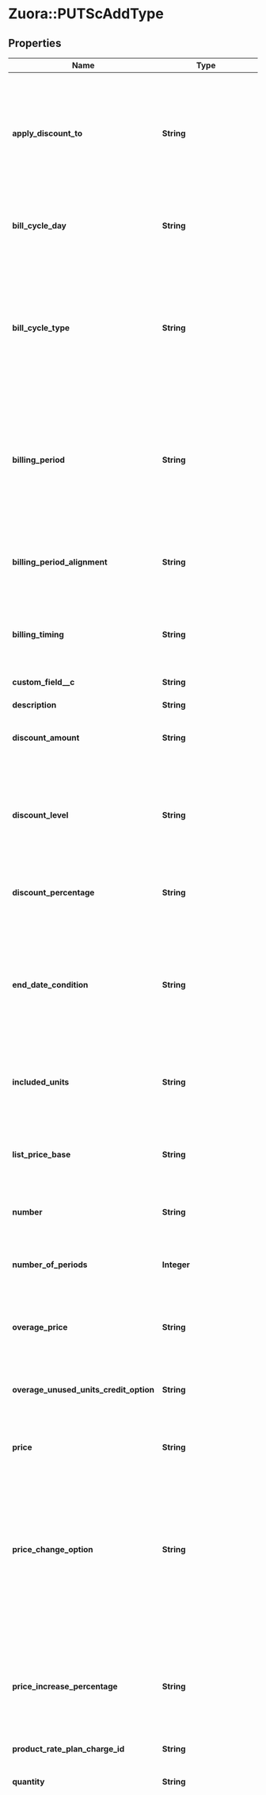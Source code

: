 # Zuora::PUTScAddType

## Properties
Name | Type | Description | Notes
------------ | ------------- | ------------- | -------------
**apply_discount_to** | **String** | Specifies the type of charges that you want a specific discount to apply to.  Values:  * &#x60;ONETIME&#x60; * &#x60;RECURRING&#x60; * &#x60;USAGE&#x60; * &#x60;ONETIMERECURRING&#x60; * &#x60;ONETIMEUSAGE&#x60; * &#x60;RECURRINGUSAGE&#x60; * &#x60;ONETIMERECURRINGUSAGE&#x60;  Available for the following charge type for the Discount-Fixed Amount and Discount-Percentage charge models:  * Recurring  | [optional] 
**bill_cycle_day** | **String** | Sets the bill cycle day (BCD) for the charge. The BCD determines which day of the month customer is billed.  Values: &#x60;1&#x60;-&#x60;31&#x60;  Available for the following charge types:  * Recurring * Usage-based  | [optional] 
**bill_cycle_type** | **String** | Specifies how to determine the billing day for the charge. When this field is set to &#x60;SpecificDayofMonth&#x60;, set the &#x60;BillCycleDay&#x60; field. When this field is set to &#x60;SpecificDayofWeek&#x60;, set the &#x60;weeklyBillCycleDay&#x60; field.  Values:  * &#x60;DefaultFromCustomer&#x60; * &#x60;SpecificDayofMonth&#x60; * &#x60;SubscriptionStartDay&#x60; * &#x60;ChargeTriggerDay&#x60; * &#x60;SpecificDayofWeek&#x60;  Available for the following charge types:  * Recurring * Usage-based  | [optional] 
**billing_period** | **String** | Billing period for the charge. The start day of the billing period is also called the bill cycle day (BCD).  Values:  * &#x60;Month&#x60; * &#x60;Quarter&#x60; * &#x60;Semi_Annual&#x60; * &#x60;Annual&#x60; * &#x60;Eighteen_Months&#x60; * &#x60;Two_Years&#x60; * &#x60;Three_Years&#x60; * &#x60;Five_Years&#x60; * &#x60;Specific_Months&#x60; * &#x60;Subscription_Term&#x60; * &#x60;Week&#x60; * &#x60;Specific_Weeks&#x60;  Available for the following charge types:  * Recurring * Usage-based  | [optional] 
**billing_period_alignment** | **String** | Aligns charges within the same subscription if multiple charges begin on different dates.  Values:  * &#x60;AlignToCharge&#x60; * &#x60;AlignToSubscriptionStart&#x60; * &#x60;AlignToTermStart&#x60;  Available for the following charge types:  * Recurring * Usage-based  | [optional] 
**billing_timing** | **String** | Billing timing for the charge for recurring charge types. Not avaliable for one time, usage and discount charges.  Values:  * &#x60;IN_ADVANCE&#x60; (default) * &#x60;IN_ARREARS&#x60;  | [optional] 
**custom_field__c** | **String** | Any custom fields defined for this object. The custom field name is case-sensitive.  | [optional] 
**description** | **String** | Description of the charge.  | [optional] 
**discount_amount** | **String** | Specifies the amount of fixed-amount discount.  Available for the following charge type for the Discount-Fixed Amount charge model:  * Recurring  | [optional] 
**discount_level** | **String** | Specifies if the discount applies to the product rate plan only , the entire subscription, or to any activity in the account.  Values:  * &#x60;rateplan&#x60; * &#x60;subscription&#x60; * &#x60;account&#x60;  Available for the following charge type for the Discount-Fixed Amount and Discount-Percentage charge models:  * Recurring  | [optional] 
**discount_percentage** | **String** | Specifies the percentage of a percentage discount.   Available for the following charge type for the Discount-Percentage charge model:  * Recurring  | [optional] 
**end_date_condition** | **String** | Defines when the charge ends after the charge trigger date. If the subscription ends before the charge end date, the charge ends when the subscription ends. But if the subscription end date is subsequently changed through a Renewal, or Terms and Conditions amendment, the charge will end on the charge end date.  Values:  * &#x60;Subscription_End&#x60; * &#x60;Fixed_Period&#x60; * &#x60;Specific_End_Date&#x60;  | [optional] 
**included_units** | **String** | Specifies the number of units in the base set of units for this charge. Must be &gt;&#x3D;&#x60;0&#x60;.  Available for the following charge types for the Overage charge model:  * Recurring * Usage-based  | [optional] 
**list_price_base** | **String** | The list price base for the product rate plan charge.  Values:  * &#x60;Per_Billing_Period&#x60; * &#x60;Per_Month&#x60; * &#x60;Per_Week&#x60;  Available for the following charge type for the Flat Fee, Per Unit, Volume Pricing, and Tiered Pricing charge models:  * Recurring  | [optional] 
**number** | **String** | Unique number that identifies the charge. System-generated if not provided.  | [optional] 
**number_of_periods** | **Integer** | Specifies the number of periods to use when calculating charges in an overage smoothing charge model.  Available for the following charge type for the Overage and Tiered with Overage charge models:  * Usage-based  | [optional] 
**overage_price** | **String** | Price for units over the allowed amount.   Available for the following charge type for the Overage and Tiered with Overage charge models:  * Usage-based  | [optional] 
**overage_unused_units_credit_option** | **String** | Determines whether to credit the customer with unused units of usage.  Values:  * &#x60;NoCredit&#x60; * &#x60;CreditBySpecificRate&#x60;  Available for the following charge type for the Overage and Tiered with Overage charge models:  * Usage-based  | [optional] 
**price** | **String** | Price for units in the subscription rate plan.  Supports all charge types for the Flat Fee and Per Unit charge models  | [optional] 
**price_change_option** | **String** | Applies an automatic price change when a termed subscription is renewed. The Zuora Billing Admin setting Enable Automatic Price Change When Subscriptions are Renewed?  must be set to Yes to use this field.  See Define Default Subscription Settings for more information on setting this option.  Values:  * &#x60;NoChange&#x60; (default) * &#x60;SpecificPercentageValue&#x60; * &#x60;UseLatestProductCatalogPricing&#x60;  Available for the following charge types:  * Recurring * Usage-based * Not available for the Fixed-Amount Discount charge model.  | [optional] 
**price_increase_percentage** | **String** | Specifies the percentage to increase or decrease the price of a termed subscription&#39;s renewal. Required if you set the &#x60;PriceChangeOption&#x60; field to &#x60;SpecificPercentageValue&#x60;.  Decimal between -100 and 100.  Available for the following charge types:  * Recurring * Usage-based  Not available for the Fixed-Amount Discount charge model.  | [optional] 
**product_rate_plan_charge_id** | **String** |  | 
**quantity** | **String** | Number of units. Must be &gt;&#x3D;&#x60;0&#x60;.  Available for the following charge types for the Per Unit, Volume Pricing, and Tiered Pricing charge models:  * One-time * Recurring  | [optional] 
**rating_group** | **String** | Specifies a rating group based on which usage records are rated.  **Note:** This feature is in **Limited Availability**. If you wish to have access to the feature, submit a request at [Zuora Global Support](http://support.zuora.com/).  Values:  * &#x60;ByBillingPeriod&#x60; (default): The rating is based on all the usages in a billing period. * &#x60;ByUsageStartDate&#x60;: The rating is based on all the usages on the same usage start date.  * &#x60;ByUsageRecord&#x60;: The rating is based on each usage record. * &#x60;ByUsageUpload&#x60;: The rating is based on all the  usages in a uploaded usage file (&#x60;.xls&#x60; or &#x60;.csv&#x60;). * &#x60;ByGroupId&#x60;: The rating is based on all the usages in a custom group.  **Note:** The &#x60;ByBillingPeriod&#x60; value can be applied for all charge models. The &#x60;ByUsageStartDate&#x60;, &#x60;ByUsageRecord&#x60;, and &#x60;ByUsageUpload&#x60; values can only be applied for per unit, volume pricing, and tiered pricing charge models. Use this field only for Usage charges. One-Time Charges and Recurring Charges return &#x60;NULL&#x60;.  | [optional] 
**specific_billing_period** | **Integer** | Specifies the number of month or week for the charges billing period. Required if you set the value of the &#x60;billingPeriod&#x60; field to &#x60;Specific_Months&#x60; or &#x60;Specific_Weeks&#x60;.  Available for the following charge types:  * Recurring * Usage-based  | [optional] 
**specific_end_date** | **Date** | Defines when the charge ends after the charge trigger date.  This field is only applicable when the &#x60;endDateCondition&#x60; field is set to &#x60;Specific_End_Date&#x60;.  If the subscription ends before the specific end date, the charge ends when the subscription ends. But if the subscription end date is subsequently changed through a Renewal, or Terms and Conditions amendment, the charge will end on the specific end date.  | [optional] 
**tiers** | [**Array&lt;POSTTierType&gt;**](POSTTierType.md) | Container for Volume, Tiered or Tiered with Overage charge models. Supports the following charge types:  * One-time * Recurring * Usage-based  | [optional] 
**trigger_date** | **Date** | Specifies when to start billing the customer for the charge. Required if the &#x60;triggerEvent&#x60; field is set to &#x60;USD&#x60;.  | [optional] 
**trigger_event** | **String** | Specifies when to start billing the customer for the charge.  Values:  * &#x60;UCE&#x60; * &#x60;USA&#x60; * &#x60;UCA&#x60; * &#x60;USD&#x60;  | [optional] 
**unused_units_credit_rates** | **String** | Specifies the rate to credit a customer for unused units of usage. This field applies only for overage charge models when the &#x60;OverageUnusedUnitsCreditOption&#x60; field is set to &#x60;CreditBySpecificRate&#x60;.  Available for the following charge type for the Overage and Tiered with Overage charge models:  * Usage-based  | [optional] 
**up_to_periods** | **Integer** | The period type used to define when the charge ends.   Values:  * &#x60;Billing_Periods&#x60; * &#x60;Days&#x60; * &#x60;Weeks&#x60; * &#x60;Months&#x60; * &#x60;Years&#x60;  You must use this field together with the &#x60;upToPeriods&#x60; field to specify the time period.  This field is applicable only when the &#x60;endDateCondition&#x60; field is set to &#x60;Fixed_Period&#x60;.   | [optional] 
**up_to_periods_type** | **String** | The period type used to define when the charge ends.   Values:  * &#x60;Billing_Periods&#x60; * &#x60;Days&#x60; * &#x60;Weeks&#x60; * &#x60;Months&#x60; * &#x60;Years&#x60;  You must use this field together with the &#x60;upToPeriods&#x60; field to specify the time period.  This field is applicable only when the &#x60;endDateCondition&#x60; field is set to &#x60;Fixed_Period&#x60;.   | [optional] 


